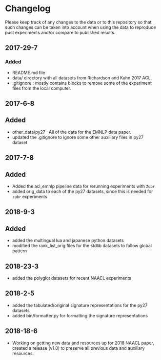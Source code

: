 # Changelog
Please keep track of any changes to the data or to this repository so that such changes can be taken into account when using the data to reproduce past experiments and/or compare to published results. 


##  2017-29-7
### Added
- README.md file 
- data/ directory with all datasets from Richardson and Kuhn 2017 ACL. 
- .gitignore : mostly contains blocks to remove some of the experiment files from the local computer. 

## 2017-6-8
## Added
 - other_data/py27 : All of the data for the EMNLP data paper.
 - updated the .gitignore to ignore some other auxiliary files in py27 dataset

## 2017-7-8
## Added
 - Added the acl_emnlp pipeline data for rerunning experiments with ``Zubr``
 - added orig_data to each of the py27 datasets, since this is needed
   for ``zubr`` experiments

## 2018-9-3
## Added 
 - added the multingual lua and japanese python datasets
 - modified the rank_list_orig files for the stdlib datasets to follow global pattern
	
## 2018-23-3
  - added the polyglot datasets for recent NAACL experiments

## 2018-2-5 
  - added the tabulated/original signature representations for the py27 datasets
  - added bin/formatter.py for formatting the signature
    representations 

## 2018-18-6
 - Working on getting new data and resources up for 2018 NAACL paper,
   created a release (v1.0) to preserve all previous data and
   auxiliary resources. 

